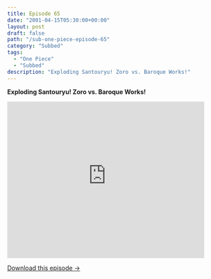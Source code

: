 ```yaml
---
title: Episode 65
date: "2001-04-15T05:30:00+00:00"
layout: post
draft: false
path: "/sub-one-piece-episode-65"
category: "Subbed"
tags:
  - "One Piece"
  - "Subbed"
description: "Exploding Santouryu! Zoro vs. Baroque Works!"
---
```


**Exploding Santouryu! Zoro vs. Baroque Works!**

<iframe width="640" height="360" src="https://www.rapidvideo.com/e/FX3C0IZDIG" frameborder="0" marginwidth=0 marginheight=0 scrolling=no allowfullscreen style="max-width:90%;"></iframe>

<a href="http://ouo.io/qs/eCodkFEQ?s=https://www.rapidvideo.com/d/FX3C0IZDIG" class="styled_a">Download this episode →</a>


